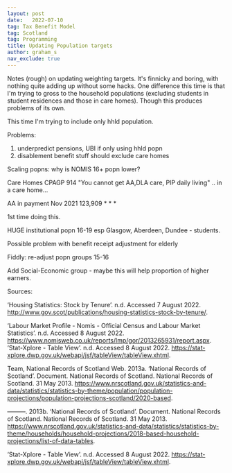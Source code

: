```yaml
---
layout: post
date:   2022-07-10
tag: Tax Benefit Model
tag: Scotland
tag: Programming
title: Updating Population targets 
author: graham_s
nav_exclude: true
---
```


Notes (rough) on updating weighting targets. It's finnicky and boring, with nothing quite adding up without some hacks. One difference this time is that I'm trying to gross to the household populations (excluding students in student residences and those in care homes). Though this produces problems of its own.

<!--more-->

This time I'm trying to include only hhld population. 

Problems: 

1. underpredict pensions, UBI if only using hhld popn
2. disablement benefit stuff should exclude care homes

Scaling popns: why is NOMIS 16+ popn lower? 

Care Homes CPAGP 914
"You cannot get AA,DLA care, PIP daily living" .. in a care home...

AA in payment Nov 2021 123,909
*
*
*

1st time doing this.

HUGE institutional popn 16-19 esp Glasgow, Aberdeen, Dundee - students.

Possible problem with benefit receipt adjustment for elderly

Fiddly: re-adjust popn groups 15-16 

Add Social-Economic group - maybe this will help proportion of higher earners.


Sources:

‘Housing Statistics: Stock by Tenure’. n.d. Accessed 7 August 2022. http://www.gov.scot/publications/housing-statistics-stock-by-tenure/.

‘Labour Market Profile - Nomis - Official Census and Labour 
Market Statistics’. n.d. Accessed 8 August 2022. https://www.nomisweb.co.uk/reports/lmp/gor/2013265931/report.aspx.
‘Stat-Xplore - Table View’. n.d. Accessed 8 August 2022. https://stat-xplore.dwp.gov.uk/webapi/jsf/tableView/tableView.xhtml.

Team, National Records of Scotland Web. 2013a. ‘National Records of Scotland’. Document. National Records of Scotland. National Records of Scotland. 31 May 2013. https://www.nrscotland.gov.uk/statistics-and-data/statistics/statistics-by-theme/population/population-projections/population-projections-scotland/2020-based.

———. 2013b. ‘National Records of Scotland’. Document. National Records of Scotland. National Records of Scotland. 31 May 2013. https://www.nrscotland.gov.uk/statistics-and-data/statistics/statistics-by-theme/households/household-projections/2018-based-household-projections/list-of-data-tables.

‘Stat-Xplore - Table View’. n.d. Accessed 8 August 2022. https://stat-xplore.dwp.gov.uk/webapi/jsf/tableView/tableView.xhtml.
